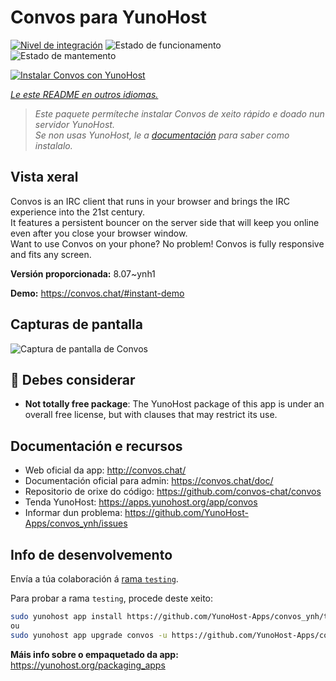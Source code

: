<!--
NOTA: Este README foi creado automáticamente por <https://github.com/YunoHost/apps/tree/master/tools/readme_generator>
NON debe editarse manualmente.
-->

# Convos para YunoHost

[![Nivel de integración](https://dash.yunohost.org/integration/convos.svg)](https://ci-apps.yunohost.org/ci/apps/convos/) ![Estado de funcionamento](https://ci-apps.yunohost.org/ci/badges/convos.status.svg) ![Estado de mantemento](https://ci-apps.yunohost.org/ci/badges/convos.maintain.svg)

[![Instalar Convos con YunoHost](https://install-app.yunohost.org/install-with-yunohost.svg)](https://install-app.yunohost.org/?app=convos)

*[Le este README en outros idiomas.](./ALL_README.md)*

> *Este paquete permíteche instalar Convos de xeito rápido e doado nun servidor YunoHost.*  
> *Se non usas YunoHost, le a [documentación](https://yunohost.org/install) para saber como instalalo.*

## Vista xeral

Convos is an IRC client that runs in your browser and brings the IRC experience into the 21st century.  
It features a persistent bouncer on the server side that will keep you online even after you close your browser window.  
Want to use Convos on your phone? No problem! Convos is fully responsive and fits any screen.


**Versión proporcionada:** 8.07~ynh1

**Demo:** <https://convos.chat/#instant-demo>

## Capturas de pantalla

![Captura de pantalla de Convos](./doc/screenshots/2020-05-28-convos-chat.jpg)

## :red_circle: Debes considerar

- **Not totally free package**: The YunoHost package of this app is under an overall free license, but with clauses that may restrict its use.

## Documentación e recursos

- Web oficial da app: <http://convos.chat/>
- Documentación oficial para admin: <https://convos.chat/doc/>
- Repositorio de orixe do código: <https://github.com/convos-chat/convos>
- Tenda YunoHost: <https://apps.yunohost.org/app/convos>
- Informar dun problema: <https://github.com/YunoHost-Apps/convos_ynh/issues>

## Info de desenvolvemento

Envía a túa colaboración á [rama `testing`](https://github.com/YunoHost-Apps/convos_ynh/tree/testing).

Para probar a rama `testing`, procede deste xeito:

```bash
sudo yunohost app install https://github.com/YunoHost-Apps/convos_ynh/tree/testing --debug
ou
sudo yunohost app upgrade convos -u https://github.com/YunoHost-Apps/convos_ynh/tree/testing --debug
```

**Máis info sobre o empaquetado da app:** <https://yunohost.org/packaging_apps>
